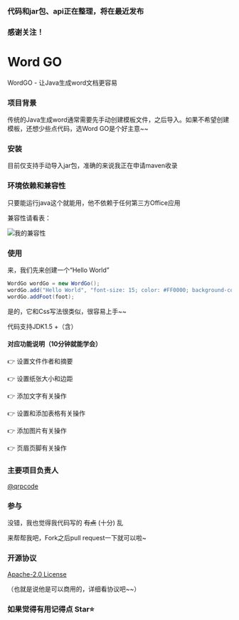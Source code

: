 ### 代码和jar包、api正在整理，将在最近发布

### 感谢关注！















# Word GO

WordGO - 让Java生成word文档更容易

### 项目背景

传统的Java生成word通常需要先手动创建模板文件，之后导入。如果不希望创建模板，还想少些点代码，选Word GO是个好主意~~

### 安装

目前仅支持手动导入jar包，准确的来说我正在申请maven收录

### 环境依赖和兼容性

只要能运行java这个就能用，他不依赖于任何第三方Office应用

兼容性请看表：

![我的兼容性](https://gitee.com/qiruipeng/qiruipeng/raw/master/img/jianrong.png)

### 使用

来，我们先来创建一个“Hello World”

```java
WordGo wordGo = new WordGo();
wordGo.add("Hello World", "font-size: 15; color: #FF0000; background-color: blue;");
wordGo.addFoot(foot);
```

是的，它和Css写法很类似，很容易上手~~

代码支持JDK1.5 +（含）

#### 对应功能说明（10分钟就能学会）

👉 设置文件作者和摘要

👉 设置纸张大小和边距

👉 添加文字有关操作

👉 设置和添加表格有关操作

👉 添加图片有关操作

👉 页眉页脚有关操作

### 主要项目负责人

[@qrpcode](https://github.com/qrpcode)

### 参与

没错，我也觉得我代码写的 ~~有点~~ (十分) 乱

来帮帮我吧，Fork之后pull request一下就可以啦~

### 开源协议

[Apache-2.0 License](https://github.com/qrpcode/wordgo/blob/master/LICENSE)

（也就是说他是可以商用的，详细看协议吧~~）



### 如果觉得有用记得点 Star⭐